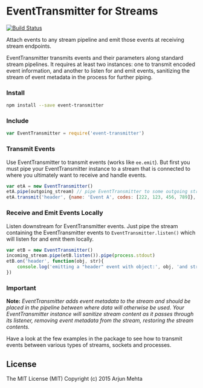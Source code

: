 # EventTransmitter for Streams

[![Build Status](https://travis-ci.org/arjunmehta/stream-event-transmitter.svg)](https://travis-ci.org/arjunmehta/stream-event-transmitter)

Attach events to any stream pipeline and emit those events at receiving stream endpoints.

EventTransmitter transmits events and their parameters along standard stream pipelines. It requires at least two instances: one to transmit encoded event information, and another to listen for and emit events, sanitizing the stream of event metadata in the process for further piping.

### Install
```bash
npm install --save event-transmitter
```

### Include
```javascript
var EventTransmitter = require('event-transmitter')
```


### Transmit Events
Use EventTransmitter to transmit events (works like `ee.emit`). But first you must pipe your EventTransmitter instance to a stream that is connected to where you ultimately want to receive and handle events.

```javascript
var etA = new EventTransmitter()
etA.pipe(outgoing_stream) // pipe EventTransmitter to some outgoing stream
etA.transmit('header', {name: 'Event A', codes: [222, 123, 456, 789]}, 'A String') // transmit an event through that outgoing stream
```

### Receive and Emit Events Locally
Listen downstream for EventTransmitter events. Just pipe the stream containing the EventTransmitter events to `EventTransmitter.listen()` which will listen for and emit them locally.

```javascript
var etB = new EventTransmitter()
incoming_stream.pipe(etB.listen()).pipe(process.stdout)
etB.on('header', function(obj, str){
    console.log('emitting a "header" event with object:', obj, 'and string:', str)
})
```

### Important
**Note:** *EventTransmitter adds event metadata to the stream and should be placed in the pipeline between where data will otherwise be used. Your EventTransmitter instance will sanitize stream content as it passes through its listener, removing event metadata from the stream, restoring the stream contents.*

Have a look at the few examples in the package to see how to transmit events between various types of streams, sockets and processes.


## License

The MIT License (MIT)
Copyright (c) 2015 Arjun Mehta
